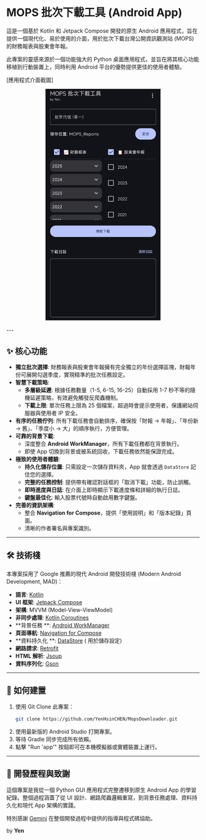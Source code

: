 # MOPS 批次下載工具 (Android App)

這是一個基於 Kotlin 和 Jetpack Compose 開發的原生 Android
應用程式，旨在提供一個現代化、易於使用的介面，用於批次下載台灣公開資訊觀測站 (MOPS) 的財務報表與股東會年報。

此專案的靈感來源於一個功能強大的 Python 桌面應用程式，並旨在將其核心功能移植到行動裝置上，同時利用
Android 平台的優勢提供更佳的使用者體驗。

[應用程式介面截圖]
<p align="center">
  <img src="https://github.com/YenHsinCHEN/MopsDownloader/blob/3c7eb3a5f53c4b5786335b6b251f540816f4175f/Screenshot_20250821_230400.png" width="300">
</p>
---

## ✨ 核心功能

* **獨立批次選擇**: 財務報表與股東會年報擁有完全獨立的年份選擇區塊，財報年份可展開勾選季度，實現精準的批次任務設定。
* **智慧下載策略**:
    * **多層級延遲**: 根據任務數量（1-5, 6-15, 16-25）自動採用 1-7 秒不等的隨機延遲策略，有效避免觸發反爬蟲機制。
    * **下載上限**: 單次任務上限為 25 個檔案，超過時會提示使用者，保護網站伺服器與使用者 IP 安全。
* **有序的任務佇列**: 所有下載任務會自動排序，確保按「財報 -> 年報」、「年份新 -> 舊」、「季度小 ->
  大」的順序執行，方便管理。
* **可靠的背景下載**:
    * 深度整合 **Android WorkManager**，所有下載任務都在背景執行。
    * 即使 App 切換到背景或被系統回收，下載任務依然能保證完成。
* **極致的使用者體驗**:
    * **持久化儲存位置**: 只需設定一次儲存資料夾，App 就會透過 `DataStore` 記住您的選擇。
    * **完整的任務控制**: 提供帶有確認對話框的「取消下載」功能，防止誤觸。
    * **即時進度與日誌**: 在介面上即時顯示下載進度條和詳細的執行日誌。
    * **鍵盤最佳化**: 輸入股票代號時自動啟用數字鍵盤。
* **完善的資訊架構**:
    * 整合 **Navigation for Compose**，提供「使用說明」和「版本紀錄」頁面。
    * 清晰的作者署名與專案識別。

---

## 🛠️ 技術棧

本專案採用了 Google 推薦的現代 Android 開發技術棧 (Modern Android Development, MAD)：

* **語言**: [Kotlin](https://kotlinlang.org/)
* **UI 框架**: [Jetpack Compose](https://developer.android.com/jetpack/compose)
* **架構**: MVVM (Model-View-ViewModel)
* **非同步處理**: [Kotlin Coroutines](https://kotlinlang.org/docs/coroutines-overview.html)
* **背景任務
  **: [Android WorkManager](https://developer.android.com/topic/libraries/architecture/workmanager)
* **頁面導航**: [Navigation for Compose](https://developer.android.com/jetpack/compose/navigation)
* **資料持久化
  **: [DataStore](https://developer.android.com/topic/libraries/architecture/datastore) (
  用於儲存設定)
* **網路請求**: [Retrofit](https://square.github.io/retrofit/)
* **HTML 解析**: [Jsoup](https://jsoup.org/)
* **資料序列化**: [Gson](https://github.com/google/gson)

---

## 🚀 如何建置

1. 使用 Git Clone 此專案：
   ```bash
   git clone https://github.com/YenHsinCHEN/MopsDownloader.git
   ```
2. 使用最新版的 Android Studio 打開專案。
3. 等待 Gradle 同步完成所有依賴。
4. 點擊 "Run 'app'" 按鈕即可在本機模擬器或實體裝置上運行。

---

## 📝 開發歷程與致謝

這個專案是我從一個 Python GUI 應用程式完整遷移到原生 Android App 的學習紀錄。整個過程涵蓋了從 UI
設計、網路爬蟲邏輯重寫，到背景任務處理、資料持久化和現代 App 架構的實踐。

特別感謝 [Gemini](https://gemini.google.com/) 在整個開發過程中提供的指導與程式碼協助。

by **Yen**
